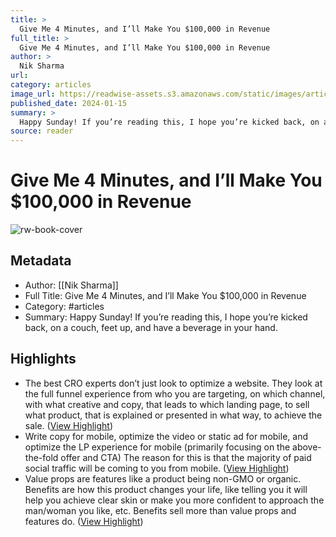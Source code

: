 ```yaml
---
title: >
  Give Me 4 Minutes, and I’ll Make You $100,000 in Revenue
full_title: >
  Give Me 4 Minutes, and I’ll Make You $100,000 in Revenue
author: >
  Nik Sharma
url: 
category: articles
image_url: https://readwise-assets.s3.amazonaws.com/static/images/article3.5c705a01b476.png
published_date: 2024-01-15
summary: >
  Happy Sunday! If you’re reading this, I hope you’re kicked back, on a couch, feet up, and have a beverage in your hand.
source: reader
---
```

# Give Me 4 Minutes, and I’ll Make You $100,000 in Revenue

![rw-book-cover](https://readwise-assets.s3.amazonaws.com/static/images/article3.5c705a01b476.png)

## Metadata
- Author: [[Nik Sharma]]
- Full Title: Give Me 4 Minutes, and I’ll Make You $100,000 in Revenue
- Category: #articles
- Summary: Happy Sunday! If you’re reading this, I hope you’re kicked back, on a couch, feet up, and have a beverage in your hand.

## Highlights
- The best CRO experts don’t just look to optimize a website. They look at the full funnel experience from who you are targeting, on which channel, with what creative and copy, that leads to which landing page, to sell what product, that is explained or presented in what way, to achieve the sale. ([View Highlight](https://read.readwise.io/read/01hm66pecj57cv53hpdmhy2299))
- Write copy for mobile, optimize the video or static ad for mobile, and optimize the LP experience for mobile (primarily focusing on the above-the-fold offer and CTA) The reason for this is that the majority of paid social traffic will be coming to you from mobile. ([View Highlight](https://read.readwise.io/read/01hm66q3nm118r03bfcen4ajjv))
- Value props are features like a product being non-GMO or organic. Benefits are how this product changes your life, like telling you it will help you achieve clear skin or make you more confident to approach the man/woman you like, etc. Benefits sell more than value props and features do. ([View Highlight](https://read.readwise.io/read/01hm66rq6fvvk20x7pzyfhfshm))


